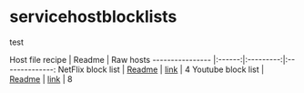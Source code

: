 # servicehostblocklists
test

Host file recipe | Readme | Raw hosts
---------------- |:------:|:---------:|:--------------:
NetFlix block list | [Readme](https://github.com/mariojjsimoes/hosts/blob/master/readme.md) | [link](https://raw.githubusercontent.com/mariojjsimoes/servicehostblocklists/main/netflix.txt) | 4
Youtube block list | [Readme](https://github.com/mariojjsimoes/hosts/blob/master/readme.md) | [link](https://raw.githubusercontent.com/mariojjsimoes/servicehostblocklists/main/youtube.txt) | 8